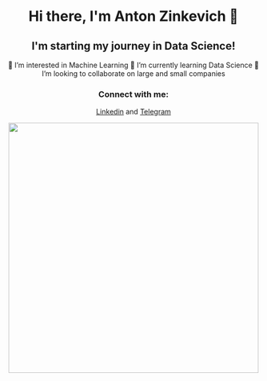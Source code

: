 <div align="center">
 
# Hi there, I'm Anton Zinkevich 👋

## I'm starting my journey in Data Science!
👀 I’m interested in Machine Learning
🌱 I’m currently learning Data Science
💞️ I’m looking to collaborate on large and small companies

### Connect with me:
[Linkedin](https://www.linkedin.com/in/anton-zinkevich-8a47ba28a/) and [Telegram](https://t.me/znkvch_a)
<div>
  <img src="https://media.giphy.com/media/3yRHVLXGeodopGpq7l/giphy.gif" width="500"/>
</div>
